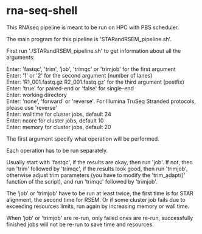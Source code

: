# rna-seq-shell

This RNAseq pipeline is meant to be run on HPC with PBS scheduler.

The main program for this pipeline is 'STARandRSEM_pipeline.sh'.

First run './STARandRSEM_pipeline.sh' to get information about all the arguments:

Enter: 'fastqc', 'trim', 'job', 'trimqc' or 'trimjob' for the first argument \
Enter: '1' or '2' for the second argument (number of lanes) \
Enter: 'R1_001.fastq.gz R2_001.fastq.gz' for the third argument (postfix) \
Enter: 'true' for paired-end or 'false' for single-end \
Enter: working directory \
Enter: 'none', 'forward' or 'reverse'. For Illumina TruSeq Stranded protocols, please use 'reverse' \
Enter: walltime for cluster jobs, default 24 \
Enter: ncore for cluster jobs, default 10 \
Enter: memory for cluster jobs, default 20 

The first argument specify what operation will be performed. 

Each operation has to be run separately. 

Usually start with 'fastqc', if the results are okay, then run 'job'. If not, then run 'trim' followed by 'trimqc', if the results look good, then run 'trimjob', otherwise adjust trim parameters (you have to modify the 'trim_adapt()' function of the script), and run 'trimqc' followed by 'trimjob'.

The 'job' or 'trimjob' have to be run at least twice, the first time is for STAR alignment, the second time for RSEM. Or if some cluster job fails due to exceeding resources limits, run again by increasing memory or wall time.

When 'job' or 'trimjob' are re-run, only failed ones are re-run, successfully finished jobs will not be re-run to save time and resources.
